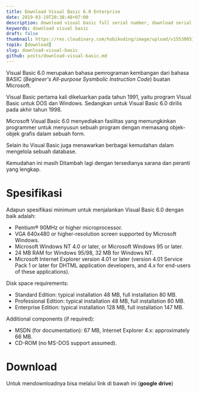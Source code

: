 ```yaml
---
title: Download Visual Basic 6.0 Enterprise
date: 2019-03-19T20:38:48+07:00
description: download visual basic full serial number, download serial number visual basic 6.0, download vb6 full registration, download vb 6.0 full serial number google drive
keywords: download visual basic
draft: false
thumbnail: https://res.cloudinary.com/hobikoding/image/upload/v1553005144/vb/vb.jpg
topik: [download]
slug: download-visual-basic
github: posts/download-visual-basic.md
---
```


Visual Basic 6.0 merupakan bahasa pemrograman kembangan dari bahasa BASIC (_Begineer's All-purpose Sysmbolic Instruction Code_) buatan Microsoft.

Visual Basic pertama kali dikeluarkan pada tahun 1991, yaitu program Visual Basic untuk DOS dan Windows. Sedangkan untuk Visual Basic 6.0 dirilis pada akhir tahun 1998.

Microsoft Visual Basic 6.0 menyediakan fasilitas yang memungkinkan programmer untuk menyusun sebuah program dengan memasang objek-objek grafis dalam sebuah form.

Selain itu Visual Basic juga menawarkan berbagai kemudahan dalam mengelola sebuah database.

Kemudahan ini masih Ditambah lagi dengan tersedianya sarana dan peranti yang lengkap.

# Spesifikasi

Adapun spesifikasi minimum untuk menjalankan Visual Basic 6.0 dengan baik adalah:

* Pentium® 90MHz or higher microprocessor.
* VGA 640x480 or higher-resolution screen supported by Microsoft Windows.
* Microsoft Windows NT 4.0 or later, or Microsoft Windows 95 or later.
* 24 MB RAM for Windows 95/98, 32 MB for Windows NT.
* Microsoft Internet Explorer version 4.01 or later (version 4.01 Service Pack 1 or later for DHTML application developers, and 4.x for end-users of these applications).

Disk space requirements:

* Standard Edition: typical installation 48 MB, full installation 80 MB.
* Professional Edition: typical installation 48 MB, full installation 80 MB.
* Enterprise Edition: typical installation 128 MB, full installation 147 MB.

Additional components (if required):

* MSDN (for documentation): 67 MB, Internet Explorer 4.x: approximately 66 MB.
* CD-ROM (no MS-DOS support assumed).

# Download

Untuk mendownloadnya bisa melalui link di bawah ini (**google drive**)